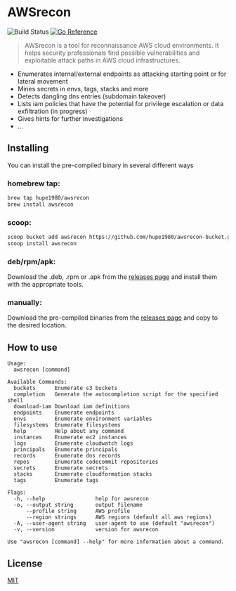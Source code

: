 # AWSrecon
![Build Status](https://github.com/hupe1980/awsrecon/workflows/build/badge.svg) 
[![Go Reference](https://pkg.go.dev/badge/github.com/hupe1980/awsrecon.svg)](https://pkg.go.dev/github.com/hupe1980/awsrecon)
> AWSrecon is a tool for reconnaissance AWS cloud environments. It helps security professionals find possible vulnerabilities and exploitable attack paths in AWS cloud infrastructures.

- Enumerates internal/external endpoints as attacking starting point or for lateral movement 
- Mines secrets in envs, tags, stacks and more
- Detects dangling dns entries (subdomain takeover)
- Lists iam policies that have the potential for privilege escalation or data exfiltration (in progress)
- Gives hints for further investigations
- ...

## Installing
You can install the pre-compiled binary in several different ways

### homebrew tap:
```bash
brew tap hupe1980/awsrecon
brew install awsrecon
```
### scoop:
```bash
scoop bucket add awsrecon https://github.com/hupe1980/awsrecon-bucket.git
scoop install awsrecon
```

### deb/rpm/apk:
Download the .deb, .rpm or .apk from the [releases page](https://github.com/hupe1980/awsrecon/releases) and install them with the appropriate tools.

### manually:
Download the pre-compiled binaries from the [releases page](https://github.com/hupe1980/awsrecon/releases) and copy to the desired location.


## How to use
```
Usage:
  awsrecon [command]

Available Commands:
  buckets      Enumerate s3 buckets
  completion   Generate the autocompletion script for the specified shell
  download-iam Download iam definitions
  endpoints    Enumerate endpoints
  envs         Enumerate environment variables
  filesystems  Enumerate filesystems
  help         Help about any command
  instances    Enumerate ec2 instances
  logs         Enumerate cloudwatch logs
  principals   Enumerate principals
  records      Enumerate dns records
  repos        Enumerate codecommit repositories
  secrets      Enumerate secrets
  stacks       Enumerate cloudformation stacks
  tags         Enumerate tags

Flags:
  -h, --help                help for awsrecon
  -o, --output string       output filename
      --profile string      AWS profile
      --region strings      AWS regions (default all aws regions)
  -A, --user-agent string   user-agent to use (default "awsrecon")
  -v, --version             version for awsrecon

Use "awsrecon [command] --help" for more information about a command.
```

## License
[MIT](LICENCE)
